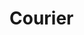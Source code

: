 <script setup>
    import Docs from "@lesli-dev/components/lesli-working.vue"
</script>

# Courier

<Docs />
